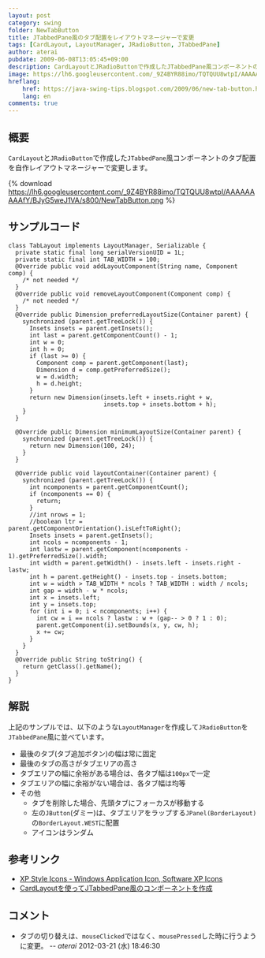 ```yaml
---
layout: post
category: swing
folder: NewTabButton
title: JTabbedPane風のタブ配置をレイアウトマネージャーで変更
tags: [CardLayout, LayoutManager, JRadioButton, JTabbedPane]
author: aterai
pubdate: 2009-06-08T13:05:45+09:00
description: CardLayoutとJRadioButtonで作成したJTabbedPane風コンポーネントのタブ配置を自作レイアウトマネージャーで変更します。
image: https://lh6.googleusercontent.com/_9Z4BYR88imo/TQTQUU8wtpI/AAAAAAAAAfY/BJyG5weJ1VA/s800/NewTabButton.png
hreflang:
    href: https://java-swing-tips.blogspot.com/2009/06/new-tab-button.html
    lang: en
comments: true
---
```

## 概要
`CardLayout`と`JRadioButton`で作成した`JTabbedPane`風コンポーネントのタブ配置を自作レイアウトマネージャーで変更します。

{% download https://lh6.googleusercontent.com/_9Z4BYR88imo/TQTQUU8wtpI/AAAAAAAAAfY/BJyG5weJ1VA/s800/NewTabButton.png %}

## サンプルコード
<pre class="prettyprint"><code>class TabLayout implements LayoutManager, Serializable {
  private static final long serialVersionUID = 1L;
  private static final int TAB_WIDTH = 100;
  @Override public void addLayoutComponent(String name, Component comp) {
    /* not needed */
  }
  @Override public void removeLayoutComponent(Component comp) {
    /* not needed */
  }
  @Override public Dimension preferredLayoutSize(Container parent) {
    synchronized (parent.getTreeLock()) {
      Insets insets = parent.getInsets();
      int last = parent.getComponentCount() - 1;
      int w = 0;
      int h = 0;
      if (last &gt;= 0) {
        Component comp = parent.getComponent(last);
        Dimension d = comp.getPreferredSize();
        w = d.width;
        h = d.height;
      }
      return new Dimension(insets.left + insets.right + w,
                           insets.top + insets.bottom + h);
    }
  }

  @Override public Dimension minimumLayoutSize(Container parent) {
    synchronized (parent.getTreeLock()) {
      return new Dimension(100, 24);
    }
  }

  @Override public void layoutContainer(Container parent) {
    synchronized (parent.getTreeLock()) {
      int ncomponents = parent.getComponentCount();
      if (ncomponents == 0) {
        return;
      }
      //int nrows = 1;
      //boolean ltr = parent.getComponentOrientation().isLeftToRight();
      Insets insets = parent.getInsets();
      int ncols = ncomponents - 1;
      int lastw = parent.getComponent(ncomponents - 1).getPreferredSize().width;
      int width = parent.getWidth() - insets.left - insets.right - lastw;
      int h = parent.getHeight() - insets.top - insets.bottom;
      int w = width &gt; TAB_WIDTH * ncols ? TAB_WIDTH : width / ncols;
      int gap = width - w * ncols;
      int x = insets.left;
      int y = insets.top;
      for (int i = 0; i &lt; ncomponents; i++) {
        int cw = i == ncols ? lastw : w + (gap-- &gt; 0 ? 1 : 0);
        parent.getComponent(i).setBounds(x, y, cw, h);
        x += cw;
      }
    }
  }
  @Override public String toString() {
    return getClass().getName();
  }
}
</code></pre>

## 解説
上記のサンプルでは、以下のような`LayoutManager`を作成して`JRadioButton`を`JTabbedPane`風に並べています。

- 最後のタブ(タブ追加ボタン)の幅は常に固定
- 最後のタブの高さがタブエリアの高さ
- タブエリアの幅に余裕がある場合は、各タブ幅は`100px`で一定
- タブエリアの幅に余裕がない場合は、各タブ幅は均等
- その他
    - タブを削除した場合、先頭タブにフォーカスが移動する
    - 左の`JButton`(ダミー)は、タブエリアをラップする`JPanel(BorderLayout)`の`BorderLayout.WEST`に配置
    - アイコンはランダム

<!-- dummy comment line for breaking list -->

## 参考リンク
- [XP Style Icons - Windows Application Icon, Software XP Icons](http://www.icongalore.com/)
- [CardLayoutを使ってJTabbedPane風のコンポーネントを作成](https://ateraimemo.com/Swing/CardLayoutTabbedPane.html)

<!-- dummy comment line for breaking list -->

## コメント
- タブの切り替えは、`mouseClicked`ではなく、`mousePressed`した時に行うように変更。 -- *aterai* 2012-03-21 (水) 18:46:30

<!-- dummy comment line for breaking list -->
